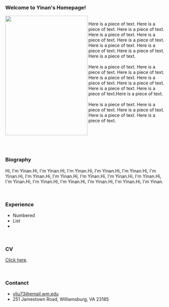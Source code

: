 
### Welcome to Yinan's Homepage!
<a href="url"><img src="https://scontent.forf1-3.fna.fbcdn.net/v/t39.30808-6/s1080x2048/271697177_654497889013215_8860179716274916753_n.jpg?_nc_cat=101&ccb=1-5&_nc_sid=730e14&_nc_ohc=06Fhfl3CCbYAX_o5Nrv&_nc_ht=scontent.forf1-3.fna&oh=00_AT8O5RunfXRa-e3q7_B--s4Ihtq9MLSHIboOcq6bTITb6A&oe=61E031F4"  align="left" height="378" width="260" ></a>
<br>
Here is a piece of text. Here is a piece of text. Here is a piece of text. Here is a piece of text. Here is a piece of text. Here is a piece of text. Here is a piece of text. 
Here is a piece of text. Here is a piece of text. Here is a piece of text. 
<br><br>
Here is a piece of text. Here is a piece of text. Here is a piece of text. Here is a piece of text. Here is a piece of text. Here is a piece of text. Here is a piece of text. 
Here is a piece of text.Here is a piece of text. 
<br><br>
Here is a piece of text. Here is a piece of text. Here is a piece of text. Here is a piece of text. Here is a piece of text. 


<br><br><br> <br>
### Biography
Hi, I'm Yinan.Hi, I'm Yinan.Hi, I'm Yinan.Hi, I'm Yinan.Hi, I'm Yinan.Hi, I'm Yinan.Hi, I'm Yinan.Hi, I'm Yinan.Hi, I'm Yinan.Hi, I'm Yinan.Hi, I'm Yinan.Hi, I'm Yinan.Hi, I'm Yinan.Hi, I'm Yinan.Hi, I'm Yinan.Hi, I'm Yinan.Hi, I'm Yinan.

<br>

### Experience
- Numbered
- List
-

<br>

### CV
[Click here](https://www.facebook.com/yinan.liu.9480/).

<br>

### Contanct
- yliu73@email.wm.edu
- 251 Jamestown Road, Williamsburg, VA 23185
